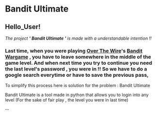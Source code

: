 # Bandit Ultimate

## Hello_User!

*The project **' Bandit Ultimate '** is made with a understandable intention !!*

### Last time, when you were playing [Over The Wire](https://overthewire.org/)'s [Bandit Wargame](https://overthewire.org/wargames/bandit/) , you have to leave somewhere in the middle of the game level. And when next time you try to continue you need the last level's password , you were in !! So we have to do a google search everytime or have to save the previous pass,

To simplify this process here is solution for the problem : Bandit Ultimate

Bandit Ultimate is a tool made in python that allows you to login into any level (For the sake of fair play , the level you were in last time)

--

